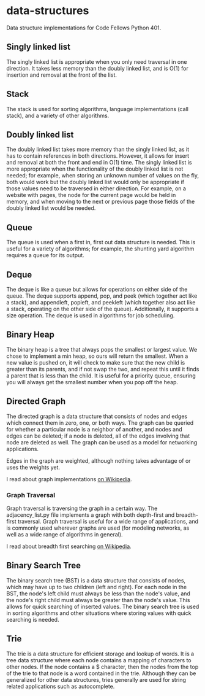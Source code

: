 # data-structures
Data structure implementations for Code Fellows Python 401.

## Singly linked list
The singly linked list is appropriate when you only need traversal in
one direction. It takes less memory than the doubly linked list, and
is O(1) for insertion and removal at the front of the list.

## Stack
The stack is used for sorting algorithms, language implementations
(call stack), and a variety of other algorithms.

## Doubly linked list

The doubly linked list takes more memory than the singly linked list,
as it has to contain references in both directions. However, it allows
for insert and removal at both the front and end in O(1) time. The
singly linked list is more appropriate when the functionality of the
doubly linked list is not needed; for example, when storing an unknown
number of values on the fly, both would work but the doubly linked
list would only be appropriate if those values need to be traversed in
either direction. For example, on a website with pages, the node for
the current page would be held in memory, and when moving to the next
or previous page those fields of the doubly linked list would be
needed.

## Queue

The queue is used when a first in, first out data structure is
needed. This is useful for a variety of algorithms; for example,
the shunting yard algorithm requires a queue for its output.

## Deque

The deque is like a queue but allows for operations on either side of
the queue. The deque supports append, pop, and peek (which together
act like a stack), and appendleft, popleft, and peekleft (which
together also act like a stack, operating on the other side of the
queue). Additionally, it supports a size operation. The deque is used
in algorithms for job scheduling.

## Binary Heap

The binary heap is a tree that always pops the smallest or largest
value. We chose to implement a min heap, so ours will return the
smallest. When a new value is pushed on, it will check to make sure
that the new child is greater than its parents, and if not swap the
two, and repeat this until it finds a parent that is less than the
child. It is useful for a priority queue, ensuring you will always get
the smallest number when you pop off the heap.

## Directed Graph

The directed graph is a data structure that consists of nodes and
edges which connect them in zero, one, or both ways. The graph can be
queried for whether a particular node is a neighbor of another, and
nodes and edges can be deleted; if a node is deleted, all of the edges
involving that node are deleted as well. The graph can be used as a
model for networking applications.

Edges in the graph are weighted, although nothing takes advantage of
or uses the weights yet.

I read about graph implementations [on
Wikipedia](https://en.wikipedia.org/wiki/Graph_(abstract_data_type)).

### Graph Traversal

Graph traversal is traversing the graph in a certain way. The
adjacency_list.py file implements a graph with both depth-first and
breadth-first traversal. Graph traversal is useful for a wide range of
applications, and is commonly used wherever graphs are used (for
modeling networks, as well as a wide range of algorithms in general).

I read about breadth first searching [on
Wikipedia](https://en.wikipedia.org/wiki/Breadth-first_search).

## Binary Search Tree
          
The binary search tree (BST) is a data structure that consists of
nodes, which may have up to two children (left and right). For each
node in the BST, the node's left child must always be less than the
node's value, and the node's right child must always be greater than
the node's value. This allows for quick searching of inserted
values. The binary search tree is used in sorting algorithms and other
situations where storing values with quick searching is needed.

## Trie

The trie is a data structure for efficient storage and lookup of
words. It is a tree data structure where each node contains a mapping
of characters to other nodes. If the node contains a $ character, then
the nodes from the top of the trie to that node is a word contained in
the trie. Although they can be generalized for other data structures,
tries generally are used for string related applications such as
autocomplete.
